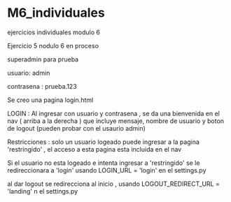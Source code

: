 # M6_individuales
ejercicios individuales modulo 6 


Ejercicio 5 nodulo 6 en proceso 

superadmin para prueba 

usuario: admin

contrasena : prueba.123

Se creo una pagina login.html

LOGIN : Al ingresar con usuario y contrasena , se da una bienvenida en el nav ( arriba a la derecha ) que incluye mensaje, nombre de usuario y boton de logout 
(pueden probar con el usaurio admin)

Restricciones : solo un usuario logeado puede ingresar a la pagina 'restringido' , el acceso a esta pagina esta incluida en el nav

Si el usuario no esta logeado e intenta ingresar a 'restringido' se le redireccionara a 'login' usando LOGIN_URL = 'login' en el settings.py

al dar logout se redirecciona al inicio , usando LOGOUT_REDIRECT_URL = 'landing' n el settings.py


